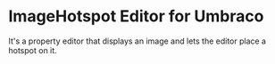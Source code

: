# ImageHotspot Editor for Umbraco

It's a property editor that displays an image and lets the editor place a hotspot on it.
